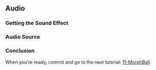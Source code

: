 ## Audio

### Getting the Sound Effect

### Audio Source

### Conclusion

When you're ready, commit and go to the next tutorial: [11-MorphBall](./11-MorphBall).